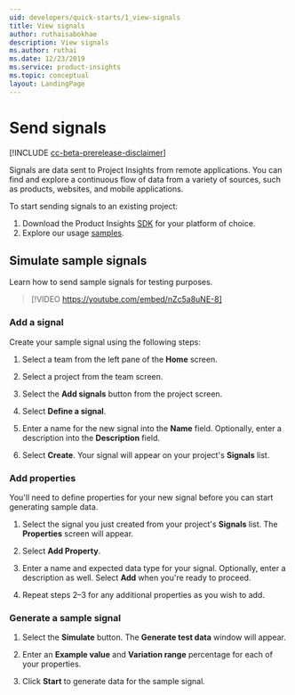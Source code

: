 ```yaml
---
uid: developers/quick-starts/1_view-signals
title: View signals
author: ruthaisabokhae
description: View signals
ms.author: ruthai
ms.date: 12/23/2019
ms.service: product-insights
ms.topic: conceptual
layout: LandingPage
---
```


# Send signals

[!INCLUDE [cc-beta-prerelease-disclaimer]( includes/cc-beta-prerelease-disclaimer.md)]

Signals are data sent to Project Insights from remote applications. You can find and explore a continuous flow of data from a variety of sources, such as products, websites, and mobile applications.

To start sending signals to an existing project:  

1. Download the Product Insights [SDK](dev-resources.md) for your platform of choice.
1. Explore our usage [samples](explore-samples.md).

## Simulate sample signals

Learn how to send sample signals for testing purposes.

>[!VIDEO <https://youtube.com/embed/nZc5a8uNE-8]>

### Add a signal

Create your sample signal using the following steps:

1. Select a team from the left pane of the **Home** screen.

1. Select a project from the team screen.

1. Select the **Add signals** button from the project screen.

1. Select **Define a signal**.

1. Enter a name for the new signal into the **Name** field. Optionally, enter a description into the **Description** field.

1. Select **Create**. Your signal will appear on your project's **Signals** list.

### Add properties

You'll need to define properties for your new signal before you can start generating sample data.

1. Select the signal you just created from your project's **Signals** list. The **Properties** screen will appear.

1. Select **Add Property**.

1. Enter a name and expected data type for your signal. Optionally, enter a description as well. Select **Add** when you're ready to proceed.

1. Repeat steps 2–3 for any additional properties as you wish to add.

### Generate a sample signal

1. Select the **Simulate** button. The **Generate test data** window will appear.

1. Enter an **Example value** and **Variation range** percentage for each of your properties.

1. Click **Start** to generate data for the sample signal.
